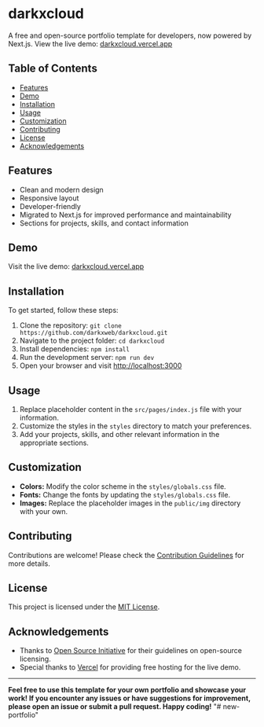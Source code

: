 # darkxcloud

A free and open-source portfolio template for developers, now powered by Next.js. View the live demo: [darkxcloud.vercel.app](https://darkxcloud.vercel.app)

## Table of Contents

- [Features](#features)
- [Demo](#demo)
- [Installation](#installation)
- [Usage](#usage)
- [Customization](#customization)
- [Contributing](#contributing)
- [License](#license)
- [Acknowledgements](#acknowledgements)

## Features

- Clean and modern design
- Responsive layout
- Developer-friendly
- Migrated to Next.js for improved performance and maintainability
- Sections for projects, skills, and contact information

## Demo

Visit the live demo: [darkxcloud.vercel.app](https://darkxcloud.vercel.app)

## Installation

To get started, follow these steps:

1. Clone the repository: `git clone https://github.com/darkxweb/darkxcloud.git`
2. Navigate to the project folder: `cd darkxcloud`
3. Install dependencies: `npm install`
4. Run the development server: `npm run dev`
5. Open your browser and visit [http://localhost:3000](http://localhost:3000)

## Usage

1. Replace placeholder content in the `src/pages/index.js` file with your information.
2. Customize the styles in the `styles` directory to match your preferences.
3. Add your projects, skills, and other relevant information in the appropriate sections.

## Customization

- **Colors:** Modify the color scheme in the `styles/globals.css` file.
- **Fonts:** Change the fonts by updating the `styles/globals.css` file.
- **Images:** Replace the placeholder images in the `public/img` directory with your own.

## Contributing

Contributions are welcome! Please check the [Contribution Guidelines](CONTRIBUTING.md) for more details.

## License

This project is licensed under the [MIT License](LICENSE).

## Acknowledgements

- Thanks to [Open Source Initiative](https://opensource.org/) for their guidelines on open-source licensing.
- Special thanks to [Vercel](https://vercel.com/) for providing free hosting for the live demo.

---

**Feel free to use this template for your own portfolio and showcase your work! If you encounter any issues or have suggestions for improvement, please open an issue or submit a pull request. Happy coding!**
"# new-portfolio" 
